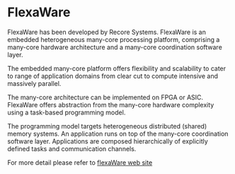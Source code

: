 # FlexaWare

FlexaWare has been developed by Recore Systems.
FlexaWare is an embedded heterogeneous many-core processing platform, 
comprising a many-core hardware architecture and a many-core coordination software layer.

The embedded many-core platform offers flexibility and scalability to cater to range of 
application domains from clear cut to compute intensive and massively parallel.

The many-core architecture can be implemented on FPGA or ASIC. 
FlexaWare offers abstraction from the many-core hardware complexity using a task-based programming model.

The programming model targets heterogeneous distributed (shared) memory systems. 
An application runs on top of the many-core coordination software layer. 
Applications are composed hierarchically of explicitly defined tasks and communication channels.

For more detail please refer to [flexaWare web site](http://www.flexaware.net/what/sde/)
